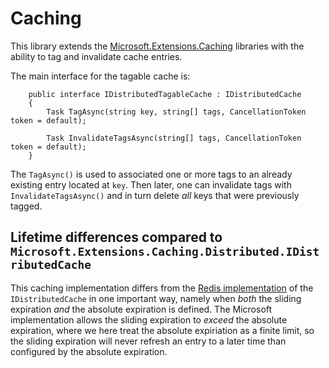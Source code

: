 # Caching
This library extends the [Microsoft.Extensions.Caching](https://github.com/aspnet/Caching) libraries with the ability to tag and invalidate cache entries.

The main interface for the tagable cache is:
```
    public interface IDistributedTagableCache : IDistributedCache
    {
        Task TagAsync(string key, string[] tags, CancellationToken token = default);

        Task InvalidateTagsAsync(string[] tags, CancellationToken token = default);
    }
```
The `TagAsync()` is used to associated one or more tags to an already existing entry located at `key`. Then later, one can invalidate tags with `InvalidateTagsAsync()` and in turn delete _all_ keys that were previously tagged.

## Lifetime differences compared to `Microsoft.Extensions.Caching.Distributed.IDistributedCache`
This caching implementation differs from the [Redis implementation](https://github.com/aspnet/Caching/blob/dev/src/Microsoft.Extensions.Caching.Redis/RedisCache.cs) of the `IDistributedCache` in one important way,
namely when _both_ the sliding expiration _and_ the absolute expiration is defined.
The Microsoft implementation allows the sliding expiration to _exceed_ the absolute expiration, where we here treat the absolute expiriation as a finite limit,
so the sliding expiration will never refresh an entry to a later time than configured by the absolute expiration.
